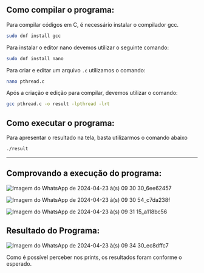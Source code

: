 ## Como compilar o programa:

Para compilar códigos em C, é necessário instalar o compilador gcc.
```bash
sudo dnf install gcc
```
Para instalar o editor nano devemos utilizar o seguinte comando:
```bash
sudo dnf install nano
```
Para criar e editar um arquivo `.c` utilizamos o comando:
```bash
nano pthread.c
```
Após a criação e edição  para compilar, devemos utilizar o comando:
```bash
gcc pthread.c -o result -lpthread -lrt
```

## Como executar o programa:

Para apresentar o resultado na tela, basta utilizarmos o comando abaixo

```bash
./result
```

---

## Comprovando a execução do programa:

![Imagem do WhatsApp de 2024-04-23 à(s) 09 30 30_6ee62457](https://github.com/OtavioBruzadin/LabsSistemasOperacionais/assets/89026599/897dfbe3-e308-4f6c-815e-8d530c9e9f40)

![Imagem do WhatsApp de 2024-04-23 à(s) 09 30 54_c7da238f](https://github.com/OtavioBruzadin/LabsSistemasOperacionais/assets/89026599/561a145c-0ccc-45e0-8236-96f2e804b8b1)

![Imagem do WhatsApp de 2024-04-23 à(s) 09 31 15_a118bc56](https://github.com/OtavioBruzadin/LabsSistemasOperacionais/assets/89026599/223cc544-e7fe-4176-b00b-3469de0253c6)


## Resultado do Programa:

![Imagem do WhatsApp de 2024-04-23 à(s) 09 34 30_ec8dffc7](https://github.com/OtavioBruzadin/LabsSistemasOperacionais/assets/89026599/49389209-ae1a-46a4-ba04-2f92ee229ba8)

Como é possível perceber nos prints, os resultados foram conforme o esperado.
